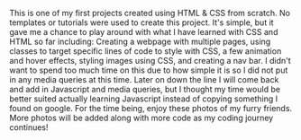 This is one of my first projects created using HTML & CSS from scratch. No templates or tutorials were used to create this project. It's simple, but it gave me a chance to play around with what I have learned with CSS and HTML so far including:
Creating a webpage with multiple pages, using classes to target specific lines of code to style with CSS, a few animation and hover effects, styling images using CSS, and creating a nav bar. 
I didn't want to spend too much time on this due to how simple it is so I did not put in any media queries at this time. Later on down the line I will come back and add in Javascript and media queries, but I thought my time would be better suited actually learning Javascript instead of copying something I found on google. 
For the time being, enjoy these photos of my furry friends. More photos will be added along with more code as my coding journey continues!
